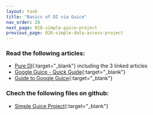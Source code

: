 ```yaml
---
layout: task
title: "Basics of DI via Guice"
nav_order: 28
next_page: 028-simple-guice-project
previous_page: 026-simple-data-access-project
---
```

### Read the following articles:
- [Pure DI](https://blog.ploeh.dk/2014/06/10/pure-di/){:target="_blank"} including the 3 linked articles
- [Google Guice - Quick Guide](https://www.tutorialspoint.com/guice/guice_quick_guide.htm){:target="_blank"}
- [Guide to Google Guice](https://www.baeldung.com/guice){:target="_blank"}

### Chech the following files on github:
- [Simple Guice Project](https://github.com/AbbasNassar/SimpleGuiceProject/tree/main/demo/src/main/java/com/example){:target="_blank"}